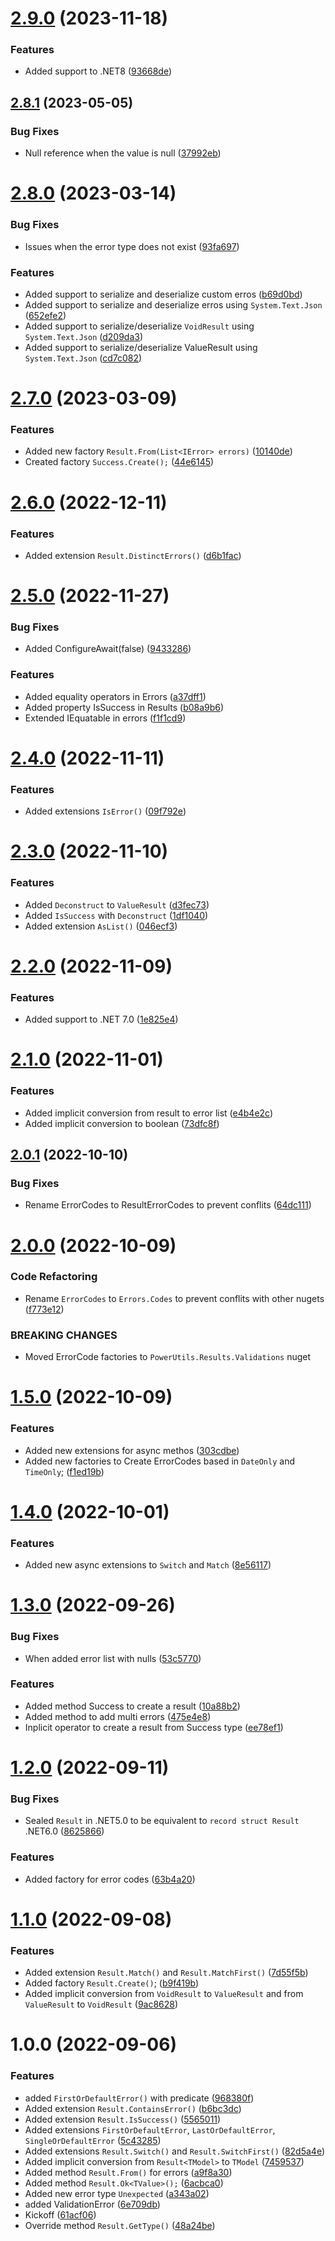 # [2.9.0](https://github.com/TechNobre/PowerUtils.Results/compare/v2.8.1...v2.9.0) (2023-11-18)


### Features

* Added support to .NET8 ([93668de](https://github.com/TechNobre/PowerUtils.Results/commit/93668de2116fd01fab8f604ee52bd2edef9546b7))

## [2.8.1](https://github.com/TechNobre/PowerUtils.Results/compare/v2.8.0...v2.8.1) (2023-05-05)


### Bug Fixes

* Null reference when the value is null ([37992eb](https://github.com/TechNobre/PowerUtils.Results/commit/37992eb977a05be80741facbc6ba64fc4f698a61))

# [2.8.0](https://github.com/TechNobre/PowerUtils.Results/compare/v2.7.0...v2.8.0) (2023-03-14)


### Bug Fixes

* Issues when the error type does not exist ([93fa697](https://github.com/TechNobre/PowerUtils.Results/commit/93fa69723e0cdd586e78c66b48567fef3fcef52f))


### Features

* Added support to serialize and deserialize custom erros ([b69d0bd](https://github.com/TechNobre/PowerUtils.Results/commit/b69d0bd1aad5ee21f5b0e79057b92524a4d7fdc4))
* Added support to serialize and deserialize erros using `System.Text.Json` ([652efe2](https://github.com/TechNobre/PowerUtils.Results/commit/652efe2ac6ae0334dd527ad375b5504874025fde))
* Added support to serialize/deserialize `VoidResult` using `System.Text.Json` ([d209da3](https://github.com/TechNobre/PowerUtils.Results/commit/d209da343e7042d31a52d690b8f5427f9b6c375a))
* Added support to serialize/deserialize ValueResult using `System.Text.Json` ([cd7c082](https://github.com/TechNobre/PowerUtils.Results/commit/cd7c08235ce50fb33a4a4fcac0a8378ed2b9c937))

# [2.7.0](https://github.com/TechNobre/PowerUtils.Results/compare/v2.6.0...v2.7.0) (2023-03-09)


### Features

* Added new factory `Result.From(List<IError> errors)` ([10140de](https://github.com/TechNobre/PowerUtils.Results/commit/10140de94b9ae900422f57b49b060e195de2311c))
* Created factory `Success.Create();` ([44e6145](https://github.com/TechNobre/PowerUtils.Results/commit/44e61454dab522e930e37e6f5844f425103dc876))

# [2.6.0](https://github.com/TechNobre/PowerUtils.Results/compare/v2.5.0...v2.6.0) (2022-12-11)


### Features

* Added extension `Result.DistinctErrors()` ([d6b1fac](https://github.com/TechNobre/PowerUtils.Results/commit/d6b1fac933840dcc244bc90b0b1e5ca6a78dbdb4))

# [2.5.0](https://github.com/TechNobre/PowerUtils.Results/compare/v2.4.0...v2.5.0) (2022-11-27)


### Bug Fixes

* Added ConfigureAwait(false) ([9433286](https://github.com/TechNobre/PowerUtils.Results/commit/94332861bea839957b8bf755963fa8e466fdab9f))


### Features

* Added equality operators in Errors ([a37dff1](https://github.com/TechNobre/PowerUtils.Results/commit/a37dff15b4f427caa284e457d730688a5c39dc74))
* Added property IsSuccess in Results ([b08a9b6](https://github.com/TechNobre/PowerUtils.Results/commit/b08a9b6caaa425cae0680ed37b9b778ff38d9fbc))
* Extended IEquatable in errors ([f1f1cd9](https://github.com/TechNobre/PowerUtils.Results/commit/f1f1cd9d4c5b1e0150b8e1ba99d104d0b519ad02))

# [2.4.0](https://github.com/TechNobre/PowerUtils.Results/compare/v2.3.0...v2.4.0) (2022-11-11)


### Features

* Added extensions `IsError()` ([09f792e](https://github.com/TechNobre/PowerUtils.Results/commit/09f792ee1972321a83aa88a08823bcb37ae3c6e7))

# [2.3.0](https://github.com/TechNobre/PowerUtils.Results/compare/v2.2.0...v2.3.0) (2022-11-10)


### Features

* Added `Deconstruct` to `ValueResult` ([d3fec73](https://github.com/TechNobre/PowerUtils.Results/commit/d3fec73b90a1fdbb93321dc6960c9975de6b5cbe))
* Added `IsSuccess` with `Deconstruct` ([1df1040](https://github.com/TechNobre/PowerUtils.Results/commit/1df1040a174474d07a208e665b96b0d09c4b1212))
* Added extension `AsList()` ([046ecf3](https://github.com/TechNobre/PowerUtils.Results/commit/046ecf37cd50ae6b3381dcec9151987dc4f23fe9))

# [2.2.0](https://github.com/TechNobre/PowerUtils.Results/compare/v2.1.0...v2.2.0) (2022-11-09)


### Features

* Added support to .NET 7.0 ([1e825e4](https://github.com/TechNobre/PowerUtils.Results/commit/1e825e4020777b216e8c26f1cd2c5f1076644d86))

# [2.1.0](https://github.com/TechNobre/PowerUtils.Results/compare/v2.0.1...v2.1.0) (2022-11-01)


### Features

* Added implicit conversion from result to error list ([e4b4e2c](https://github.com/TechNobre/PowerUtils.Results/commit/e4b4e2c4a75b72c5d33bab58edfb67d668b91bfb))
* Added implicit conversion to boolean ([73dfc8f](https://github.com/TechNobre/PowerUtils.Results/commit/73dfc8fd92d9cf49b83523dfe3fa70ddff889639))

## [2.0.1](https://github.com/TechNobre/PowerUtils.Results/compare/v2.0.0...v2.0.1) (2022-10-10)


### Bug Fixes

* Rename ErrorCodes to ResultErrorCodes to prevent conflits ([64dc111](https://github.com/TechNobre/PowerUtils.Results/commit/64dc11185c8933c9b85cd04b613e16bab78446b6))

# [2.0.0](https://github.com/TechNobre/PowerUtils.Results/compare/v1.5.0...v2.0.0) (2022-10-09)


### Code Refactoring

* Rename `ErrorCodes`  to `Errors.Codes` to prevent conflits with other nugets ([f773e12](https://github.com/TechNobre/PowerUtils.Results/commit/f773e12e3b849f5d5db3c719bd5e774a9647601f))


### BREAKING CHANGES

* Moved ErrorCode factories to `PowerUtils.Results.Validations` nuget

# [1.5.0](https://github.com/TechNobre/PowerUtils.Results/compare/v1.4.0...v1.5.0) (2022-10-09)


### Features

* Added new extensions for async methos ([303cdbe](https://github.com/TechNobre/PowerUtils.Results/commit/303cdbe3f216ae27825e3d361ea53a4cc810e53f))
* Added new factories to Create ErrorCodes based in `DateOnly` and `TimeOnly`; ([f1ed19b](https://github.com/TechNobre/PowerUtils.Results/commit/f1ed19b75d7e1b269fa319d3ab82f7448dff3dab))

# [1.4.0](https://github.com/TechNobre/PowerUtils.Results/compare/v1.3.0...v1.4.0) (2022-10-01)


### Features

* Added new async extensions to `Switch` and `Match` ([8e56117](https://github.com/TechNobre/PowerUtils.Results/commit/8e561173ed48ebc946f27f4bfe0a555f51fc6f5c))

# [1.3.0](https://github.com/TechNobre/PowerUtils.Results/compare/v1.2.0...v1.3.0) (2022-09-26)


### Bug Fixes

* When added error list with nulls ([53c5770](https://github.com/TechNobre/PowerUtils.Results/commit/53c5770397b507ae19b54fb4ade09b293070b369))


### Features

* Added method Success to create a result ([10a88b2](https://github.com/TechNobre/PowerUtils.Results/commit/10a88b22005f427914b475b6b79ea4ab6382cca9))
* Added method to add multi errors ([475e4e8](https://github.com/TechNobre/PowerUtils.Results/commit/475e4e889c5e2e295c70b55906d56d4292ab8802))
* Inplicit operator to create a result from Success type ([ee78ef1](https://github.com/TechNobre/PowerUtils.Results/commit/ee78ef14c3f01cfff1c4ad97dd724452c7a521ee))

# [1.2.0](https://github.com/TechNobre/PowerUtils.Results/compare/v1.1.0...v1.2.0) (2022-09-11)


### Bug Fixes

* Sealed `Result` in .NET5.0 to be equivalent to `record struct Result` .NET6.0 ([8625866](https://github.com/TechNobre/PowerUtils.Results/commit/8625866ce8637aa12cb4f6a281edf9b09f649040))


### Features

* Added factory for error codes ([63b4a20](https://github.com/TechNobre/PowerUtils.Results/commit/63b4a2059ae0a8e8cb7563e136a1411baf1e4553))

# [1.1.0](https://github.com/TechNobre/PowerUtils.Results/compare/v1.0.0...v1.1.0) (2022-09-08)


### Features

* Added extension `Result.Match()` and `Result.MatchFirst()` ([7d55f5b](https://github.com/TechNobre/PowerUtils.Results/commit/7d55f5b2fabbbdf6fe47624f7406813f00a0df17))
* Added factory `Result.Create()`; ([b9f419b](https://github.com/TechNobre/PowerUtils.Results/commit/b9f419b1b1d0c2a447cff419b2abfc7b4cf3b7b8))
* Added implicit conversion from `VoidResult` to `ValueResult` and from `ValueResult` to `VoidResult` ([9ac8628](https://github.com/TechNobre/PowerUtils.Results/commit/9ac8628422256f98738a18c0c8518c2b7c51b1d3))

# 1.0.0 (2022-09-06)


### Features

* added `FirstOrDefaultError()` with predicate ([968380f](https://github.com/TechNobre/PowerUtils.Results/commit/968380fdc7d197e59927e03ed5d492a5c689247a))
* Added extension `Result.ContainsError()` ([b6bc3dc](https://github.com/TechNobre/PowerUtils.Results/commit/b6bc3dc9bcecc89c646b9df9d3e49c97b68339b3))
* Added extension `Result.IsSuccess()` ([5565011](https://github.com/TechNobre/PowerUtils.Results/commit/55650110f745f3a09542973abd02fb47f5742f01))
* Added extensions `FirstOrDefaultError`, `LastOrDefaultError`, `SingleOrDefaultError` ([5c43285](https://github.com/TechNobre/PowerUtils.Results/commit/5c432855e5d1db97e7c24e0d481bf6fd9769861f))
* Added extensions `Result.Switch()` and `Result.SwitchFirst()` ([82d5a4e](https://github.com/TechNobre/PowerUtils.Results/commit/82d5a4ebf7916920ff41cae3defd7b95a4208fd5))
* Added implicit conversion from `Result<TModel>` to `TModel` ([7459537](https://github.com/TechNobre/PowerUtils.Results/commit/7459537b2d85dff744e11c1cbc6d72e3cea4ecdf))
* Added method `Result.From()` for errors ([a9f8a30](https://github.com/TechNobre/PowerUtils.Results/commit/a9f8a30fa40c609ebfc344c5bb2ef3dd8e945867))
* Added method `Result.Ok<TValue>();` ([6acbca0](https://github.com/TechNobre/PowerUtils.Results/commit/6acbca03bbdffc38fc0e99b55594f06bf67a3990))
* Added new error type `Unexpected` ([a343a02](https://github.com/TechNobre/PowerUtils.Results/commit/a343a02045cffbdc7a4703f9425b28922aabf04e))
* added ValidationError ([6e709db](https://github.com/TechNobre/PowerUtils.Results/commit/6e709db160ea63a70164c450f20ced501a38ec0b))
* Kickoff ([61acf06](https://github.com/TechNobre/PowerUtils.Results/commit/61acf06ef87a86666b8b1a19375d128198406555))
* Override method `Result.GetType()` ([48a24be](https://github.com/TechNobre/PowerUtils.Results/commit/48a24bef96beb8d9ca2851ab3a6ebf2515c11547))
